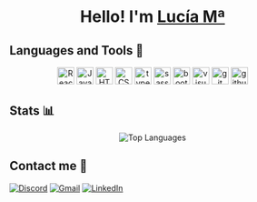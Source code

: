 <div align="center">
    <h1>Hello! I'm <a href="https://www.linkedin.com/in/luovtyrell">Lucía Mª </a></h1>
</div>

## Languages and Tools 🔨
<div align="center">
     <img alt="React" title="React" width="30px"
        src="https://cdn.jsdelivr.net/gh/devicons/devicon@latest/icons/react/react-original.svg" />
      <img alt="JavaScript" title="JavaScript" width="30px"
        src="https://cdn.jsdelivr.net/gh/devicons/devicon@latest/icons/javascript/javascript-plain.svg" />
      <img alt="HTML5" title="HTML5" width="30px"
        src="https://cdn.jsdelivr.net/gh/devicons/devicon@latest/icons/html5/html5-plain.svg" />
      <img alt="CSS3" title="CSS3" width="30px"
        src="https://cdn.jsdelivr.net/gh/devicons/devicon@latest/icons/css3/css3-plain.svg" />
      <img alt="typescript" title="TypeScript" width="30px"
        src="https://cdn.jsdelivr.net/gh/devicons/devicon@latest/icons/typescript/typescript-plain.svg" />
    <img alt="sass" title="sass" width="30px"
        src="https://cdn.jsdelivr.net/gh/devicons/devicon@latest/icons/sass/sass-original.svg" />
    <img alt="bootstrap" title="bootstrap" width="30px"
        src="https://cdn.jsdelivr.net/gh/devicons/devicon@latest/icons/bootstrap/bootstrap-original.svg" />
      <img alt="visualstudiocode" title="VisualStudioCode" width="30px"
        src="https://cdn.jsdelivr.net/gh/devicons/devicon@latest/icons/vscode/vscode-original.svg" />
      <img alt="git" title="git" width="30px"
        src="https://cdn.jsdelivr.net/gh/devicons/devicon@latest/icons/git/git-plain.svg" />
      <img alt="github" title="GitHub" width="30px"
        src="https://cdn.jsdelivr.net/gh/devicons/devicon@latest/icons/github/github-original.svg" />
    
</div>

## Stats 📊
<div align="center">
    <div style="display: flex; justify-content: center; max-width: 800px; margin: auto;">
        <img src="https://github-readme-stats.vercel.app/api/top-langs/?username=Luovtyrell&langs_count=8&layout=compact&theme=graywhite" alt="Top Languages"/>
    </div>
</div>

## Contact me 📩

[![Discord](https://img.shields.io/badge/Discord-%235865F2.svg?style=for-the-badge&logo=discord&logoColor=white)](http://discordapp.com/users/664163194989707308)
[![Gmail](https://img.shields.io/badge/Gmail-D14836?style=for-the-badge&logo=gmail&logoColor=white)](mailto:luciaorvilanova@gmail.com)
[![LinkedIn](https://img.shields.io/badge/linkedin-%230077B5.svg?style=for-the-badge&logo=linkedin&logoColor=white)](https://es.linkedin.com/in/luc%C3%ADa-m%C2%AA-ordo%C3%B1ez-vilanova-47a49a187?original_referer=https%3A%2F%2Fwww.google.com%2F)





